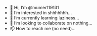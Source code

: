 - 👋 Hi, I’m @mumer119131
- 👀 I’m interested in shhhhhhh...
- 🌱 I’m currently learning laziness...
- 💞️ I’m looking to collaborate on nothing...
- 📫 How to reach me (no need)...

<!---
mumer119131/mumer119131 is a ✨ special ✨ repository because its `README.md` (this file) appears on your GitHub profile.
You can click the Preview link to take a look at your changes.
--->
